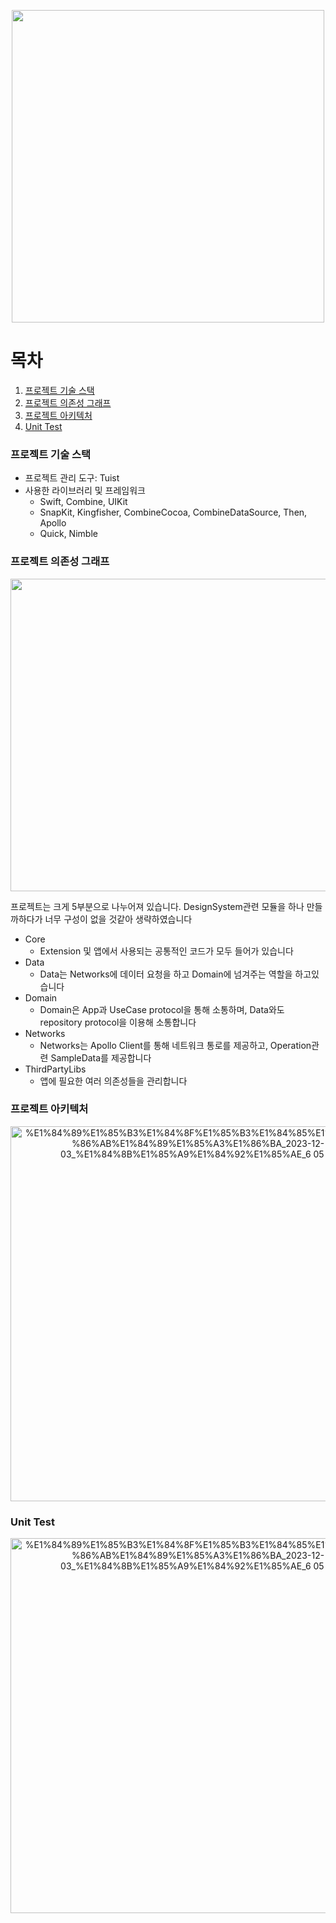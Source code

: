  <p align="center">
  <img src="https://github.com/Hyeongyu-IM/mmTalkShopping/assets/64323969/9af746aa-228d-4454-92e0-7684b64fe7cc" width="500" height="500">
 </p> 

# 목차
1. [프로젝트 기술 스택](#프로젝트-기술-스택)
2. [프로젝트 의존성 그래프](#프로젝트-의존성-그래프)
3. [프로젝트 아키텍처](#프로젝트-아키텍처)
4. [Unit Test](#Unit-Test)

### 프로젝트 기술 스택

- 프로젝트 관리 도구: Tuist
- 사용한 라이브러리 및 프레임워크
    - Swift, Combine, UIKit
    - SnapKit, Kingfisher, CombineCocoa, CombineDataSource, Then, Apollo
    - Quick, Nimble

### 프로젝트 의존성 그래프

 <p align="center">
<img src="https://github.com/Hyeongyu-IM/mmTalkShopping/assets/64323969/9a07f624-ebfd-4b61-b805-dbfc77286ea2" width="600" height="500">
 </p>

프로젝트는 크게 5부분으로 나누어져 있습니다. DesignSystem관련 모듈을 하나 만들까하다가 너무 구성이 없을 것같아 생략하였습니다

- Core
    - Extension 및 앱에서 사용되는 공통적인 코드가 모두 들어가 있습니다
- Data
    - Data는 Networks에 데이터 요청을 하고 Domain에 넘겨주는 역할을 하고있습니다
- Domain
    - Domain은 App과 UseCase protocol을 통해 소통하며, Data와도 repository protocol을 이용해 소통합니다
- Networks
    - Networks는 Apollo Client를 통해 네트워크 통로를 제공하고, Operation관련 SampleData를 제공합니다
- ThirdPartyLibs
    - 앱에 필요한 여러 의존성들을 관리합니다

### 프로젝트 아키텍처

 <p align="center">
  <img width="600" alt="%E1%84%89%E1%85%B3%E1%84%8F%E1%85%B3%E1%84%85%E1%85%B5%E1%86%AB%E1%84%89%E1%85%A3%E1%86%BA_2023-12-03_%E1%84%8B%E1%85%A9%E1%84%92%E1%85%AE_6 05 31" src="https://github.com/Hyeongyu-IM/mmTalkShopping/assets/64323969/2a791475-cc77-4d77-bc88-a8a68c58dfa4">
 </p>

### Unit Test
 <p align="center">
  <img width="600" alt="%E1%84%89%E1%85%B3%E1%84%8F%E1%85%B3%E1%84%85%E1%85%B5%E1%86%AB%E1%84%89%E1%85%A3%E1%86%BA_2023-12-03_%E1%84%8B%E1%85%A9%E1%84%92%E1%85%AE_6 05 31" src="https://github.com/Hyeongyu-IM/GraphQLTest/assets/64323969/787b0d3e-9c81-4207-ad7d-765a12891547">
 </p>
